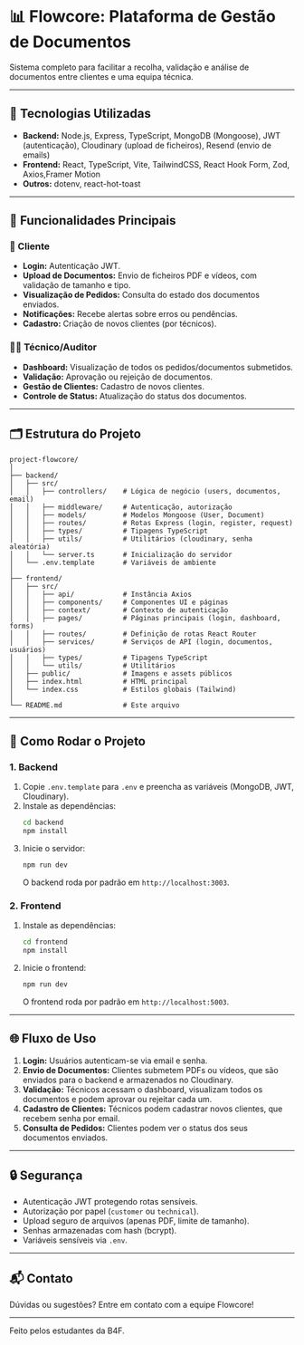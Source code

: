 # 📊 Flowcore: Plataforma de Gestão de Documentos

Sistema completo para facilitar a recolha, validação e análise de documentos entre clientes e uma equipa técnica.

---

## 🔧 Tecnologias Utilizadas

- **Backend:** Node.js, Express, TypeScript, MongoDB (Mongoose), JWT (autenticação), Cloudinary (upload de ficheiros), Resend (envio de emails)
- **Frontend:** React, TypeScript, Vite, TailwindCSS, React Hook Form, Zod, Axios,Framer Motion
- **Outros:** dotenv, react-hot-toast

---

## 🎯 Funcionalidades Principais

### 👤 Cliente
- **Login:** Autenticação JWT.
- **Upload de Documentos:** Envio de ficheiros PDF e vídeos, com validação de tamanho e tipo.
- **Visualização de Pedidos:** Consulta do estado dos documentos enviados.
- **Notificações:** Recebe alertas sobre erros ou pendências.
- **Cadastro:** Criação de novos clientes (por técnicos).

### 👨‍💼 Técnico/Auditor
- **Dashboard:** Visualização de todos os pedidos/documentos submetidos.
- **Validação:** Aprovação ou rejeição de documentos.
- **Gestão de Clientes:** Cadastro de novos clientes.
- **Controle de Status:** Atualização do status dos documentos.

---

## 🗂️ Estrutura do Projeto

```
project-flowcore/
│
├── backend/
│   ├── src/
│   │   ├── controllers/    # Lógica de negócio (users, documentos, email)
│   │   ├── middleware/     # Autenticação, autorização
│   │   ├── models/         # Modelos Mongoose (User, Document)
│   │   ├── routes/         # Rotas Express (login, register, request)
│   │   ├── types/          # Tipagens TypeScript
│   │   ├── utils/          # Utilitários (cloudinary, senha aleatória)
│   │   └── server.ts       # Inicialização do servidor
│   └── .env.template       # Variáveis de ambiente
│
├── frontend/
│   ├── src/
│   │   ├── api/            # Instância Axios
│   │   ├── components/     # Componentes UI e páginas
│   │   ├── context/        # Contexto de autenticação
│   │   ├── pages/          # Páginas principais (login, dashboard, forms)
│   │   ├── routes/         # Definição de rotas React Router
│   │   ├── services/       # Serviços de API (login, documentos, usuários)
│   │   ├── types/          # Tipagens TypeScript
│   │   └── utils/          # Utilitários
│   ├── public/             # Imagens e assets públicos
│   ├── index.html          # HTML principal
│   └── index.css           # Estilos globais (Tailwind)
│
└── README.md               # Este arquivo
```

---

## 🚀 Como Rodar o Projeto

### 1. Backend

1. Copie `.env.template` para `.env` e preencha as variáveis (MongoDB, JWT, Cloudinary).
2. Instale as dependências:
   ```sh
   cd backend
   npm install
   ```
3. Inicie o servidor:
   ```sh
   npm run dev
   ```
   O backend roda por padrão em `http://localhost:3003`.

### 2. Frontend

1. Instale as dependências:
   ```sh
   cd frontend
   npm install
   ```
2. Inicie o frontend:
   ```sh
   npm run dev
   ```
   O frontend roda por padrão em `http://localhost:5003`.

---

## 🌐 Fluxo de Uso

1. **Login:** Usuários autenticam-se via email e senha.
2. **Envio de Documentos:** Clientes submetem PDFs ou vídeos, que são enviados para o backend e armazenados no Cloudinary.
3. **Validação:** Técnicos acessam o dashboard, visualizam todos os documentos e podem aprovar ou rejeitar cada um.
4. **Cadastro de Clientes:** Técnicos podem cadastrar novos clientes, que recebem senha por email.
5. **Consulta de Pedidos:** Clientes podem ver o status dos seus documentos enviados.

---

## 🔒 Segurança

- Autenticação JWT protegendo rotas sensíveis.
- Autorização por papel (`customer` ou `technical`).
- Upload seguro de arquivos (apenas PDF, limite de tamanho).
- Senhas armazenadas com hash (bcrypt).
- Variáveis sensíveis via `.env`.

---

## 📬 Contato

Dúvidas ou sugestões? Entre em contato com a equipe Flowcore!

---

Feito pelos estudantes da B4F.

